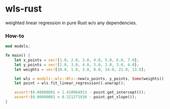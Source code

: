 # wls-rust

weighted linear regression in pure Rust w/o any dependencies.

### How-to

```rust
mod models;

fn main() {
    let x_points = vec![1.0, 2.0, 3.0, 4.0, 5.0, 6.0, 7.0];
    let y_points = vec![1.0, 3.0, 4.0, 5.0, 2.0, 3.0, 4.0];
    let weights = vec![10.0, 1.0, 3.0, 8.0, 14.0, 21.0, 13.0];

    let wls = models::wls::Wls::new(x_points, y_points, Some(weights));
    let point = wls.fit_linear_regression().unwrap();

    assert!(0.00000001 > 1.410964913 - point.get_intercept());
    assert!(0.00000001 > 0.321271930 - point.get_slope());
}

```